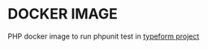 # DOCKER IMAGE

PHP docker image to run phpunit test in [typeform project](https://github.com/mihani/typeform-response-api)
